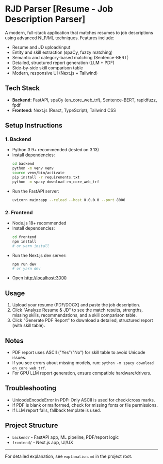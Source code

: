 # RJD Parser [Resume - Job Description Parser]

A modern, full-stack application that matches resumes to job descriptions using advanced NLP/ML techniques. Features include:
- Resume and JD upload/input
- Entity and skill extraction (spaCy, fuzzy matching)
- Semantic and category-based matching (Sentence-BERT)
- Detailed, structured report generation (LLM + PDF)
- Side-by-side skill comparison table
- Modern, responsive UI (Next.js + Tailwind)

## Tech Stack
- **Backend:** FastAPI, spaCy (en_core_web_trf), Sentence-BERT, rapidfuzz, fpdf
- **Frontend:** Next.js (React, TypeScript), Tailwind CSS

## Setup Instructions

### 1. Backend
- Python 3.9+ recommended (tested on 3.13)
- Install dependencies:
  ```bash
  cd backend
  python -m venv venv
  source venv/bin/activate
  pip install -r requirements.txt
  python -m spacy download en_core_web_trf
  ```
- Run the FastAPI server:
  ```bash
  uvicorn main:app --reload --host 0.0.0.0 --port 8000
  ```

### 2. Frontend
- Node.js 18+ recommended
- Install dependencies:
  ```bash
  cd frontend
  npm install
  # or yarn install
  ```
- Run the Next.js dev server:
  ```bash
  npm run dev
  # or yarn dev
  ```
- Open [http://localhost:3000](http://localhost:3000)

## Usage
1. Upload your resume (PDF/DOCX) and paste the job description.
2. Click "Analyze Resume & JD" to see the match results, strengths, missing skills, recommendations, and a skill comparison table.
3. Click "Generate PDF Report" to download a detailed, structured report (with skill table).

## Notes
- PDF report uses ASCII ("Yes"/"No") for skill table to avoid Unicode issues.
- If you see errors about missing models, run: `python -m spacy download en_core_web_trf`.
- For GPU LLM report generation, ensure compatible hardware/drivers.

## Troubleshooting
- UnicodeEncodeError in PDF: Only ASCII is used for check/cross marks.
- If PDF is blank or malformed, check for missing fonts or file permissions.
- If LLM report fails, fallback template is used.

## Project Structure
- `backend/` - FastAPI app, ML pipeline, PDF/report logic
- `frontend/` - Next.js app, UI/UX

---
For detailed explanation, see `explanation.md` in the project root.
